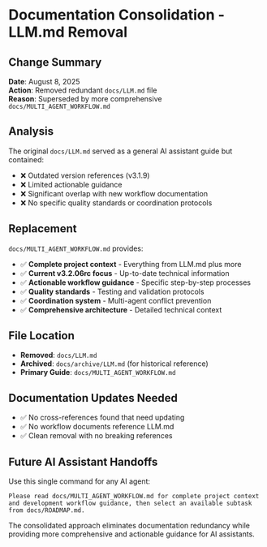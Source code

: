 # Documentation Consolidation - LLM.md Removal

## Change Summary
**Date**: August 8, 2025  
**Action**: Removed redundant `docs/LLM.md` file  
**Reason**: Superseded by more comprehensive `docs/MULTI_AGENT_WORKFLOW.md`

## Analysis
The original `docs/LLM.md` served as a general AI assistant guide but contained:
- ❌ Outdated version references (v3.1.9)
- ❌ Limited actionable guidance
- ❌ Significant overlap with new workflow documentation
- ❌ No specific quality standards or coordination protocols

## Replacement
`docs/MULTI_AGENT_WORKFLOW.md` provides:
- ✅ **Complete project context** - Everything from LLM.md plus more
- ✅ **Current v3.2.06rc focus** - Up-to-date technical information
- ✅ **Actionable workflow guidance** - Specific step-by-step processes
- ✅ **Quality standards** - Testing and validation protocols
- ✅ **Coordination system** - Multi-agent conflict prevention
- ✅ **Comprehensive architecture** - Detailed technical context

## File Location
- **Removed**: `docs/LLM.md` 
- **Archived**: `docs/archive/LLM.md` (for historical reference)
- **Primary Guide**: `docs/MULTI_AGENT_WORKFLOW.md`

## Documentation Updates Needed
- ✅ No cross-references found that need updating
- ✅ No workflow documents reference LLM.md
- ✅ Clean removal with no breaking references

## Future AI Assistant Handoffs
Use this single command for any AI agent:

```
Please read docs/MULTI_AGENT_WORKFLOW.md for complete project context 
and development workflow guidance, then select an available subtask 
from docs/ROADMAP.md.
```

The consolidated approach eliminates documentation redundancy while providing more comprehensive and actionable guidance for AI assistants.
